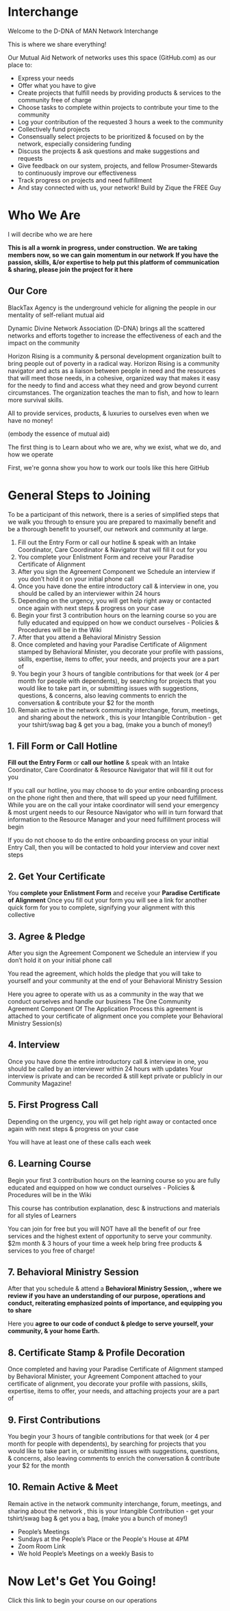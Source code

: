 # Interchange
Welcome to the D-DNA of MAN Network Interchange

This is where we share everything!

Our Mutual Aid Network of networks uses this space (GitHub.com) as our place to: 
- Express your needs
- Offer what you have to give 
- Create projects that fulfill needs by providing products & services to the community free of charge 
- Choose tasks to complete within projects to contribute your time to the community 
- Log your contribution of the requested 3 hours a week to the community 
- Collectively fund projects 
- Consensually select projects to be prioritized & focused on by the network, especially considering funding 
- Discuss the projects & ask questions and make suggestions and requests 
- Give feedback on our system, projects, and fellow Prosumer-Stewards to continuously improve our effectiveness 
- Track progress on projects and need fulfillment 
- And stay connected with us, your network!
Build by Zique the FREE Guy


# Who We Are

I will decribe who we are here

**This is all a wornk in progress, under construction.**
**We are taking members now, so we can gain momentum in our network**
**If you have the passion, skills, &/or expertise to help put this platform of communication & sharing, please join the project for it here**

## Our Core

BlackTax Agency is the underground vehicle for aligning the people in our mentality of self-reliant mutual aid

Dynamic Divine Network Association (D-DNA) brings all the scattered networks and efforts together to increase the effectiveness of each and the impact on the community

Horizon Rising is a community & personal development organization built to bring people out of poverty in a radical way.
Horizon Rising is a community navigator and acts as a liaison between people in need and the resources that will meet those needs, in a cohesive, organized way that makes it easy for the needy to find and access what they need and grow beyond current circumstances. The organization teaches the man to fish, and how to learn more survival skills.

All to provide services, products, & luxuries to ourselves even when we have no money!

(embody the essence of mutual aid)

The first thing is to Learn about who we are, why we exist, what we do, and how we operate

First, we're gonna show you how to work our tools like this here GitHub

# General Steps to Joining
To be a participant of this network, there is a series of simplified steps that we walk you through to ensure you are prepared to maximally benefit and be a thorough benefit to yourself, our network and community at large.
1. Fill out the Entry Form or call our hotline & speak with an Intake Coordinator, Care Coordinator & Navigator that will fill it out for you
2. You complete your Enlistment Form and receive your Paradise Certificate of Alignment
3. After you sign the Agreement Component we Schedule an interview if you don’t hold it on your initial phone call
4. Once you have done the entire introductory call & interview in one, you should be called by an interviewer within 24 hours
5. Depending on the urgency, you will get help right away or contacted once again with next steps & progress on your case
6. Begin your first 3 contribution hours on the learning course so you are fully educated and equipped on how we conduct ourselves - Policies & Procedures will be in the Wiki
7. After that you attend a Behavioral Ministry Session
8. Once completed and having your Paradise Certificate of Alignment stamped by Behavioral Minister, you decorate your profile with passions, skills, expertise, items to offer, your needs, and projects your are a part of
9. You begin your 3 hours of tangible contributions for that week (or 4 per month for people with dependents), by searching for projects that you would like to take part in, or submitting issues with suggestions, questions, & concerns, also leaving comments to enrich the conversation & contribute your $2 for the month
10. Remain active in the network community interchange, forum, meetings, and sharing about the network , this is your Intangible Contribution - get your tshirt/swag bag & get you a bag, (make you a bunch of money!)

## 1. Fill Form or Call Hotline
**Fill out the Entry Form** or **call our hotline** & speak with an Intake Coordinator, Care Coordinator & Resource Navigator that will fill it out for you

If you call our hotline, you may choose to do your entire onboarding process on the phone right then and there, that will speed up your need fulfillment. While you are on the call your intake coordinator will send your emergency & most urgent needs to our Resource Navigator who will in turn forward that information to the Resource Manager and your need fulfillment process will begin

If you do not choose to do the entire onboarding process on your initial Entry Call, then you will be contacted to hold your interview and cover next steps

## 2. Get Your Certificate
You **complete your Enlistment Form** and receive your **Paradise Certificate of Alignment**
Once you fill out your form you will see a link for another quick form for you to complete, signifying your alignment with this collective

## 3. Agree & Pledge
After you sign the Agreement Component we Schedule an interview if you don’t hold it on your initial phone call

You read the agreement, which holds the pledge that you will take to yourself and your community at the end of your Behavioral Ministry Session

Here you agree to operate with us as a community in the way that we conduct ourselves and handle our business
The One Community Agreement Component Of The Application Process 
this agreement is attached to your certificate of alignment once you complete your Behavioral Ministry Session(s)

## 4. Interview
Once you have done the entire introductory call & interview in one, you should be called by an interviewer within 24 hours with updates
Your interview is private and can be recorded & still kept private or publicly in our Community Magazine!

## 5. First Progress Call
Depending on the urgency, you will get help right away or contacted once again with next steps & progress on your case

You will have at least one of these calls each week

## 6. Learning Course
Begin your first 3 contribution hours on the learning course so you are fully educated and equipped on how we conduct ourselves - Policies & Procedures will be in the Wiki

This course has contribution explanation, desc & instructions and materials for all styles of Learners

You can join for free but you will NOT have all the benefit of our free services and the highest extent of opportunity to serve your community. $2m month & 3 hours of your time a week help bring free products & services to you free of charge!

## 7. Behavioral Ministry Session
After that you schedule & attend a **Behavioral Ministry Session, , where we review if you have an understanding of our purpose, operations and conduct, reiterating emphasized points of importance, and equipping you to share**

Here you **agree to our code of conduct & pledge to serve yourself, your community, & your home Earth.**

## 8. Certificate Stamp & Profile Decoration
Once completed and having your Paradise Certificate of Alignment stamped by Behavioral Minister, your  Agreement Component attached to your certificate of alignment, you decorate your profile with passions, skills, expertise, items to offer, your needs, and attaching projects your are a part of

## 9. First Contributions
You begin your 3 hours of tangible contributions for that week (or 4 per month for people with dependents), by searching for projects that you would like to take part in, or submitting issues with suggestions, questions, & concerns, also leaving comments to enrich the conversation & contribute your $2 for the month

## 10. Remain Active & Meet
Remain active in the network community interchange, forum, meetings, and sharing about the network , this is your Intangible Contribution - get your tshirt/swag bag & get you a bag, (make you a bunch of money!)

- People’s Meetings
- Sundays at the People’s Place or the People's House at 4PM
- Zoom Room Link
- We hold People’s Meetings on a weekly Basis to

# Now Let's Get You Going!
Click this link to begin your course on our operations

